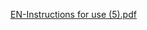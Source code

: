 [EN-Instructions for use (5).pdf](https://github.com/user-attachments/files/17648467/EN-Instructions.for.use.5.pdf)
